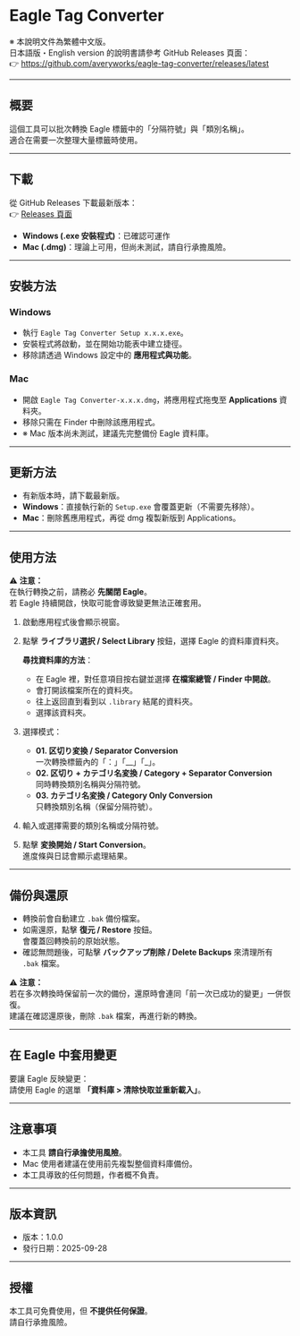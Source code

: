 # Eagle Tag Converter

※ 本說明文件為繁體中文版。  
日本語版・English version 的說明書請參考 GitHub Releases 頁面：  
👉 https://github.com/averyworks/eagle-tag-converter/releases/latest

---

## 概要
這個工具可以批次轉換 Eagle 標籤中的「分隔符號」與「類別名稱」。  
適合在需要一次整理大量標籤時使用。  

---

## 下載
從 GitHub Releases 下載最新版本：  
👉 [Releases 頁面](https://github.com/averyworks/eagle-tag-converter/releases/latest)

- **Windows (.exe 安裝程式)**：已確認可運作  
- **Mac (.dmg)**：理論上可用，但尚未測試，請自行承擔風險。  

---

## 安裝方法

### Windows
- 執行 `Eagle Tag Converter Setup x.x.x.exe`。  
- 安裝程式將啟動，並在開始功能表中建立捷徑。  
- 移除請透過 Windows 設定中的 **應用程式與功能**。  

### Mac
- 開啟 `Eagle Tag Converter-x.x.x.dmg`，將應用程式拖曳至 **Applications** 資料夾。  
- 移除只需在 Finder 中刪除該應用程式。  
- ※ Mac 版本尚未測試，建議先完整備份 Eagle 資料庫。  

---

## 更新方法
- 有新版本時，請下載最新版。  
- **Windows**：直接執行新的 `Setup.exe` 會覆蓋更新（不需要先移除）。  
- **Mac**：刪除舊應用程式，再從 dmg 複製新版到 Applications。  

---

## 使用方法

⚠ **注意：**  
在執行轉換之前，請務必 **先關閉 Eagle**。  
若 Eagle 持續開啟，快取可能會導致變更無法正確套用。  

1. 啟動應用程式後會顯示視窗。  

2. 點擊 **ライブラリ選択 / Select Library** 按鈕，選擇 Eagle 的資料庫資料夾。  

   **尋找資料庫的方法**：  
   - 在 Eagle 裡，對任意項目按右鍵並選擇 **在檔案總管 / Finder 中開啟**。  
   - 會打開該檔案所在的資料夾。  
   - 往上返回直到看到以 `.library` 結尾的資料夾。  
   - 選擇該資料夾。  

3. 選擇模式：  
   - **01. 区切り変換 / Separator Conversion**  
     一次轉換標籤內的「：」「__」「_」。  
   - **02. 区切り + カテゴリ名変換 / Category + Separator Conversion**  
     同時轉換類別名稱與分隔符號。  
   - **03. カテゴリ名変換 / Category Only Conversion**  
     只轉換類別名稱（保留分隔符號）。  

4. 輸入或選擇需要的類別名稱或分隔符號。  

5. 點擊 **変換開始 / Start Conversion**。  
   進度條與日誌會顯示處理結果。  

---

## 備份與還原
- 轉換前會自動建立 `.bak` 備份檔案。  
- 如需還原，點擊 **復元 / Restore** 按鈕。  
  會覆蓋回轉換前的原始狀態。  
- 確認無問題後，可點擊 **バックアップ削除 / Delete Backups** 來清理所有 `.bak` 檔案。  

⚠ **注意：**  
若在多次轉換時保留前一次的備份，還原時會連同「前一次已成功的變更」一併恢復。  
建議在確認還原後，刪除 `.bak` 檔案，再進行新的轉換。  

---

## 在 Eagle 中套用變更
要讓 Eagle 反映變更：  
請使用 Eagle 的選單 **「資料庫 > 清除快取並重新載入」**。  

---

## 注意事項
- 本工具 **請自行承擔使用風險**。  
- Mac 使用者建議在使用前先複製整個資料庫備份。  
- 本工具導致的任何問題，作者概不負責。  

---

## 版本資訊
- 版本：1.0.0  
- 發行日期：2025-09-28  

---

## 授權
本工具可免費使用，但 **不提供任何保證**。  
請自行承擔風險。  
